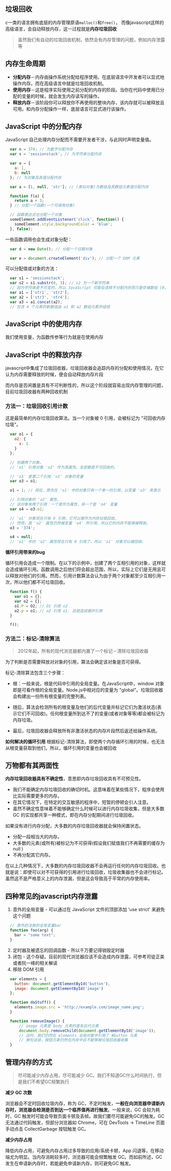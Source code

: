 ## 垃圾回收

  c一类的语言拥有底层的内存管理原语`malloc()`和`free()`，
  而像javascript这样的高级语言，会自动释放内存，这一过程就是**内存垃圾回收**
  
  > 虽然我们有自动的垃圾回收机制，依然会有内存管理的问题，例如内存泄露等

## 内存生命周期

  * **分配内存**－内存由操作系统分配给程序使用。在底层语言中开发者可以显式地操作内存。而在高级语言中就是垃圾回收机制。
  * **使用内存**－这是程序实际使用之前分配的内存的阶段。当你在代码中使用已分配的变量的时候，就会发生内存读写的操作。
  * **释放内存**－该阶段你可以释放你不再使用的整块内存，该内存就可以被释放且可用。和内存分配操作一样，底层语言可显式进行该操作。
  
## JavaScript 中的分配内存

  JavaScript 自己处理内存分配而不需要开发者干涉，与此同时声明变量值。
  ```js
    var n = 374; // 为数字分配内存
    var s = 'sessionstack'; // 为字符串分配内存

    var o = {
      a: 1,
      b: null
    }; // 为对象及其值分配内存

    var a = [1, null, 'str']; // (类似对象)为数组及其数组元素值分配内存

    function f(a) {
      return a + 3;
    } // 分配一个函数(一个可调用对象)

    // 函数表达式也分配一个对象
    someElement.addEventListener('click', function() {
      someElement.style.backgroundColor = 'blue';
    }, false);
  ```

  一些函数调用也会生成对象分配：
  ```js
    var d = new Date(); // 分配一个日期对象

    var e = document.createElement('div'); // 分配一个 DOM 元素
  ```

  可以分配值或对象的方法：
  ```js
    var s1 = 'sessionstack';
    var s2 = s1.substr(0, 3); // s2 为一个新字符串
    // 因为字符串是不可变的，所以 JavaScript 可能会选择不分配内存而只是存储数组 [0, 3] 的内存地址范围。
    var a1 = ['str1', 'str2'];
    var a2 = ['str3', 'str4'];
    var a3 = a1.concat(a2);
    // 包含 4 个元素的新数组由 a1 和 a2 数组元素所组成
  ```
## JavaScript 中的使用内存
  
  我们使用变量，为函数传参等行为就是在使用内存

## JavaScript 中的释放内存

  javascript中集成了垃圾回收器，垃圾回收器会追踪内存的分配和使用情况，在它认为内存需要释放的时候，便会自动释放内存片段

  而内存是否闲置是具有不可判断性的，所以这个阶段就容易出现内存管理的问题，目前垃圾回收器有两种回收机制

  ### 方法一：垃圾回收引用计数

  这是最简单的内存垃圾回收算法。当一个对象被 0 引用，会被标记为 "可回收内存垃圾"。

  ```js
    var o1 = {
      o2: {
        x: 1
      }
    };

    // 创建两个对象。
    // 'o1' 引用对象 'o2' 作为其属性。全部都是不可回收的。

    // 'o3' 是第二个引用 'o1' 对象的变量
    var o3 = o1;

    o1 = 1; // 现在，原先在 'o1' 中的对象只有一个单一的引用，以变量 'o3' 来表示

    // 引用对象的 'o2' 属性。
    // 该对象有两个引用：一个是作为属性，另一个是 'o4' 变量
    var o4 = o3.o2;

    // 'o1' 对象现在只有 0 引用，它可以被作为内存垃圾回收。
    // 然而，其 'o2' 属性仍然被变量 'o4' 所引用，所以它的内存不能够被释放。
    o3 = '374';

    o4 = null;
    // 'o1' 中的 'o2' 属性现在只有 0 引用了。所以 'o1' 对象可以被回收。

  ```

  **循环引用带来的bug**

  循环引用会造成一个限制。在以下的示例中，创建了两个互相引用的对象，这样就会造成循环引用。函数调用之后他们将会超出范围，所以，实际上它们是无用且可以释放对他们的引用。然而，引用计数算法会认为由于两个对象都至少互相引用一次，所以他们都不可垃圾回收。
  ```js
    function f() {
      var o1 = {};
      var o2 = {};
      o1.P = O2; // O1 引用 o2
      o2.p = o1; // o2 引用 o1. 这就造成循环引用
    }

    f();
  ```

  ### 方法二：标记-清除算法
  
  > 2012年起，所有的现代浏览器都内置了一个标记－清除垃圾回收器

  为了判断是否需要释放对对象的引用，算法会确定该对象是否可获得。

  标记-清除算法包含三个步骤：

  * 根：一般来说，根是代码中引用的全局变量。在JavaScript中，window 对象即是可看作根的全局变量。Node.js中相对应的变量为 "global"。垃圾回收器会构建出一份所有根变量的完整列表。

  * 随后，算法会检测所有的根变量及他们的后代变量并标记它们为激活状态(表示它们不可回收)。任何根变量所到达不了的变量(或者对象等等)都会被标记为内存垃圾。

  * 最后，垃圾回收器会释放所有非激活状态的内存片段然后返还给操作系统。

  **如何解决的循环引用**
    根据标记-清除算法，即使两个内存循环引用的时候，也无法从根变量获取到他们，所以，循环引用的变量也会被回收

## 万物都有其两面性

  **内存垃圾回收器具有不确定性**，意思即内存垃圾回收具有不可预见性。
  
  * 我们不能确定内存垃圾回收的确切时机。这意味着在某些情况下，程序会使用比实际需要更多的内存。
  * 在其它情况下，在特定的交互敏感的程序中，短暂的停顿会引人注意。
  * 虽然不确定性意味着不能够确定什么时候可以进行内存垃圾收集，但是大多数 GC 的实现都共享一种模式，即在内存分配期间进行垃圾回收。
    
如果没有进行内存分配，大多数的内存垃圾回收器就会保持闲置状态。
  * 分配一段相当大的内存。
  * 大多数的元素(或所有)被标记为不可获得(假设我们赋值我们不再需要的缓存为 null )
  * 不再分配其它内存。

在以上几种情况下，大多数的内存垃圾回收器不会再运行任何的内存垃圾回收。也就是说：即使可以对不可获得的引用进行垃圾回收，垃圾收集器也不会进行标记。虽然这不是严格意义上的内存泄漏，但是这会导致高于平常的内存使用率。

## 四种常见的javascript内存泄露

  1. 意外的全局变量 - 可以通过在 JavaScript 文件的顶部添加 'use strict' 来避免这个问题
  ```js
    // 意外的注册的全局变量bar
    function foo(arg) {
      bar = "some text";
    }
  ```

  2. 定时器及被遗忘的回调函数 - 所以千万要记得销毁定时器
  3. 闭包 - 这个存疑。目前的现代浏览器应该不会造成内存泄露，可参考司徒正美或者阮一峰的相关解读
  4. 移除 DOM 引用
  ```js
    var elements = {
      button: document.getElementById('button'),
      image: document.getElementById('image')
    };

    function doStuff() {
      elements.image.src = 'http://example.com/image_name.png';
    }

    function removeImage() {
        // image 元素是 body 元素的直系后代元素
        document.body.removeChild(document.getElementById('image'));
        // 这时，我们仍然在 elements 全局对象中引用了 #button 元素
        // 换句话说，按钮元素仍然在内存中且不能够被垃圾回收器收集
    }
  ```
## 管理内存的方式
  > 尽可能减少内存占用，尽可能减少 GC。我们不知道GC什么时间执行，但是我们不希望GC频繁执行
  
  **减少 GC 次数**
  
  浏览器会不定时回收垃圾内存，称为 GC，不定时触发，**一般在向浏览器申请新内存时，浏览器会检测是否到达一个临界值再进行触发**。一般来说，GC 会较为耗时，GC 触发时可能会导致页面卡顿及丢帧。故我们要尽可能避免GC的触发。GC 无法通过代码触发，但部分浏览器如 Chrome，可在 DevTools -> TimeLine 页面手动点击 CollectGarbage 按钮触发 GC。

  **减少内存占用**

  降低内存占用，可避免内存占用过多导致的应用/系统卡顿，App 闪退等，在移动端尤为明显。当内存消耗较多时，浏览器可能会频繁触发 GC。而如前所述，GC 发生在申请新内存时，若能避免申请新内存，则可避免GC 触发。